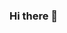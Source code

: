 ### Hi there 👋

<!--
**LangatErick/LangatErick** is a ✨ _special_ ✨ repository because its `README.md` (this file) appears on your GitHub profile.

**Persona Profile: Accomplished Data Scientist**

Name: LANGAT ERICK 
Age: 25
Location: NAIROBI KENYA

**Background and Expertise:**
I am a Certified Data Scientist Professional, focusing on machine learning and data Science. With 4+ years of experience, I am a seasoned data scientist who thrives on unraveling complex challenges. My exceptional track record includes successful projects across the e-commerce, finance, and healthcare sectors.

**Technical Mastery:**
- Proficient in Python, R, and SQL for data manipulation, analysis, and modeling.
- Exceptional skill in crafting machine learning models, leveraging both supervised and unsupervised techniques.
- Mastery of data visualization tools like Matplotlib, Seaborn, and D3.js to weave compelling narratives from data.
- Extensive experience with cloud platforms like AWS, Google Cloud, and Azure for scalable data solutions.
- Adept with big data technologies including Hadoop, Spark, and Hive.

**Analytical Prowess:**
I excel at:
- Turning complex data into actionable insights through advanced statistical analysis and predictive modeling.
- Designing A/B tests to optimize strategies and product offerings, boosting ROI by up to 20%.
- Collaborating closely with cross-functional teams, aligning technical solutions with business goals.
- Applying domain knowledge to craft tailored machine learning models, leading to a 15% accuracy boost in sales predictions.

**Communication Excellence:**
With exceptional communication skills, I:
- Delivers impactful presentations, translating data findings into clear business implications.
- Collaborates seamlessly with executives, engineers, and stakeholders to drive data-driven decisions.
- Thrives in team environments, bridging the gap between technical and non-technical stakeholders.
- Mentors junior data scientists, fostering a culture of growth and innovation.

**Ethical Leadership:**
- Champions data privacy and adheres to regulations like GDPR, ensuring data integrity and security.
- Promotes responsible AI practices, mitigating potential biases and ensuring fairness in models.

**Innovation and Aspirations:**

- Expanding her expertise in deep learning to unlock new realms of predictive power.
- Contributing to research that advances the field and promotes ethical AI deployment.
- Sharing my insights through conferences and publications, advocating for transparent and impactful data science.

